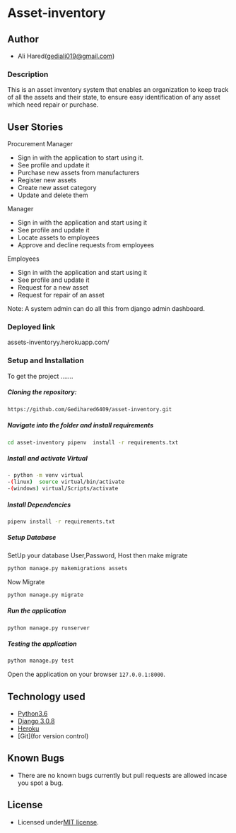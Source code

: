 # Asset-inventory

## Author
  - Ali Hared(gediali019@gmail.com)
 

### Description  
This is an asset inventory system that enables an organization to keep track of all the assets and their state, to ensure easy identification of any asset which need repair or purchase.

## User Stories
Procurement Manager
* Sign in with the application to start using it.
* See profile and update it
* Purchase new assets from manufacturers
* Register new assets
* Create new asset category
* Update and delete them

Manager
* Sign in with the application and start using it
* See profile and update it
* Locate assets to employees
* Approve and decline requests from employees

Employees
* Sign in with the application and start using it
* See profile and update it
* Request for a new asset
* Request for repair of an asset

Note: A system admin can do all this from django admin dashboard.

### Deployed link
 assets-inventoryy.herokuapp.com/

### Setup and Installation  
To get the project .......  
  
##### Cloning the repository:  
 ```bash 
https://github.com/Gedihared6409/asset-inventory.git
```
##### Navigate into the folder and install requirements  
 ```bash 
cd asset-inventory pipenv  install -r requirements.txt 
```
##### Install and activate Virtual  
 ```bash 
- python -m venv virtual 
-(linux)  source virtual/bin/activate
-(windows) virtual/Scripts/activate
```  
##### Install Dependencies  
 ```bash 
 pipenv install -r requirements.txt 
```  
 ##### Setup Database  
  SetUp your database User,Password, Host then make migrate  
 ```bash 
python manage.py makemigrations assets
 ``` 
 Now Migrate  
 ```bash 
 python manage.py migrate 
```
##### Run the application  
 ```bash 
 python manage.py runserver 
```  

##### Testing the application  
 ```bash 
 python manage.py test 
```
Open the application on your browser `127.0.0.1:8000`.  
  
  
## Technology used  
  
* [Python3.6](https://www.python.org/)  
* [Django 3.0.8](https://docs.djangoproject.com/en/3.0/) 
* [Heroku](https://heroku.com)  
* [Git](for version control)

## Known Bugs  
* There are no known bugs currently but pull requests are allowed incase you spot a bug.  

## License

- Licensed under[MIT license](license).
